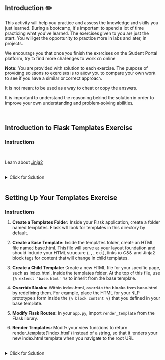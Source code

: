 <!-- # From Prototype to Powerhouse: Building the Base with Flask -->

## Introduction :pencil2:

This activity will help you practice and assess the knowledge and skills you just learned. During a bootcamp, it's important to spend a lot of time practicing what you've learned. The exercises given to you are just the start. You will get the opportunity to practice more in labs and later, in projects.

We encourage you that once you finish the exercises on the Student Portal platform, try to find more challenges to work on online

**Note:** You are provided with solution to each exercise. The purpose of providing solutions to exercises is to allow you to compare your own work to see if you have a similar or correct approach.

It is not meant to be used as a way to cheat or copy the answers.

It is important to understand the reasoning behind the solution in order to improve your own understanding and problem-solving abilities.

<br>

## Introduction to Flask Templates Exercise

### Instructions

<br>

Learn about [Jinja2](https://codeburst.io/jinja-2-explained-in-5-minutes-88548486834e)

<br>

<details style="font-size: 14px; cursor: pointer; outline: none;">
<summary> Click for Solution </summary>

Read and understand the jinja 2 explanation

</details>

<br>

## Setting Up Your Templates Exercise

### Instructions

1. **Create a Templates Folder:** Inside your Flask application, create a folder named templates. Flask will look for templates in this directory by default.

2. **Create a Base Template:** Inside the templates folder, create an HTML file named base.html. This file will serve as your layout foundation and should include your HTML structure (<html>, <head>, <body>, etc.), links to CSS, and Jinja2 block tags for content that will change in child templates.

3. **Create a Child Template:** Create a new HTML file for your specific page, such as index.html, inside the templates folder. At the top of this file, use `{% extends 'base.html' %}` to inherit from the base template.

4. **Override Blocks:** Within index.html, override the blocks from base.html by redefining them. For example, place the HTML for your NLP prototype's form inside the `{% block content %}` that you defined in your base template.

5. **Modify Flask Routes:** In your `app.py`, import `render_template` from the Flask library.

6. **Render Templates:** Modify your view functions to return render_template('index.html') instead of a string, so that it renders your new index.html template when you navigate to the root URL.

<br>

<details style="font-size: 14px; cursor: pointer; outline: none;">
<summary> Click for Solution </summary>

The files are already on the flask-docker-app, change them so you can practice

</details>

<!-- keep adding as many as you find suitable -->


